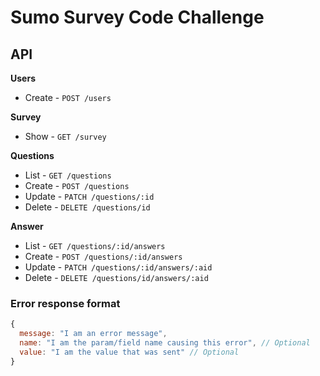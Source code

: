 # Sumo Survey Code Challenge


## API

**Users**
- Create - `POST /users`

**Survey**
- Show - `GET /survey`

**Questions**
- List - `GET /questions`
- Create - `POST /questions`
- Update - `PATCH /questions/:id`
- Delete - `DELETE /questions/id`

**Answer**
- List - `GET /questions/:id/answers`
- Create - `POST /questions/:id/answers`
- Update - `PATCH /questions/:id/answers/:aid`
- Delete - `DELETE /questions/id/answers/:aid`


### Error response format
```js
{
  message: "I am an error message",
  name: "I am the param/field name causing this error", // Optional
  value: "I am the value that was sent" // Optional
}
```
